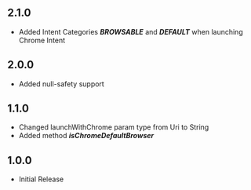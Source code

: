 ## 2.1.0

* Added Intent Categories ***BROWSABLE*** and ***DEFAULT*** when launching Chrome Intent

## 2.0.0

* Added null-safety support

## 1.1.0

* Changed launchWithChrome param type from Uri to String
* Added method ***isChromeDefaultBrowser***

## 1.0.0

* Initial Release
